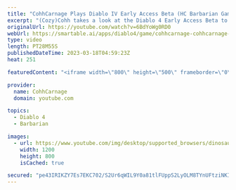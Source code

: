 ```yaml
---
title: "CohhCarnage Plays Diablo IV Early Access Beta (HC Barbarian Gameplay) - Episode 8"
excerpt: "(Cozy)Cohh takes a look at the Diablo 4 Early Access Beta to see what it has to offer. - Watch live at ..."
originalUrl: https://youtube.com/watch?v=6BdYoWg0RD0
webUrl: https://smartable.ai/apps/diablo4/game/cohhcarnage-cohhcarnage-plays-diablo-iv-early-access-beta-hc-barbarian-gameplay-episode-8/
type: video
length: PT28M55S
publishedDateTime: 2023-03-18T04:59:23Z
heat: 251

featuredContent: "<iframe width=\"800\" height=\"500\" frameborder=\"0\" src=\"https://www.youtube.com/embed/6BdYoWg0RD0\" allow=\"accelerometer; autoplay; encrypted-media; gyroscope; picture-in-picture\" allowfullscreen></iframe>"

provider:
  name: CohhCarnage
  domain: youtube.com

topics:
  - Diablo 4
  - Barbarian

images:
  - url: https://www.youtube.com/img/desktop/supported_browsers/dinosaur.png
    width: 1200
    height: 800
    isCached: true

secured: "pe43IRIKZY7Es7EKC702/S2Ur6qWIL9Y0a81tlFUppS2LyOLM8TYnUFtziNKIBI91NxsNHhSSEF2vLqyl5j4spuMs52DK1v2643gVkxDMsQtS3tBXOVYlyIB5jwGaVhN8uNijr3/OjGsHk02+nK0gPJGp/341ok5LEX168fjj5j5yvJV/wnqUUCOWYN4A3RFkrOyjg8nEowstnoetUGij5nD1MACCuALwcefLLqNMWPWsk7ugLeohRCzni7Lwt6Sq3BW0fB4pB/7XFo714QAQJRqlhd/M2uOMQmtccMKlQC7lYXCfG9cBhaYzY59MTMUYjSBnrZ56Dh6JDO62l1Zj7S1boDZ38C+y+2BqrX4Z6BSwdZs8qK6I25XhKjbOY3XUHoPyN04xekfDvbmT1OHNpp9d+Hv9wW619B5ddmq6bk=;+OvGh5HqnhXoUrnXQW6S0g=="
---
```


